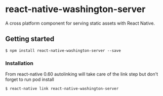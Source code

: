 # react-native-washington-server

A cross platform component for serving static assets with React Native.

## Getting started

`$ npm install react-native-washington-server --save`

### Installation

From react-native 0.60 autolinking will take care of the link step but don't forget to run pod install

`$ react-native link react-native-washington-server`
